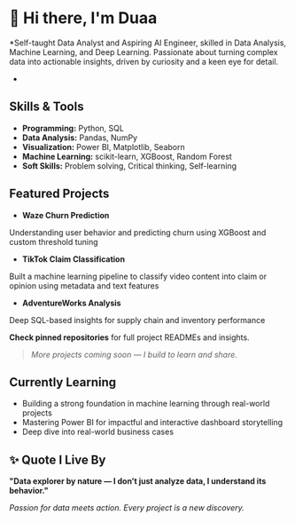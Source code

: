 # 👋 Hi there, I'm Duaa 

 
 *Self-taught Data Analyst and Aspiring AI Engineer, skilled in Data Analysis, Machine Learning, and Deep Learning. Passionate about turning complex data into actionable insights, driven by curiosity and a keen eye for detail.

*
 


 ##  Skills & Tools

- **Programming:** Python, SQL
- **Data Analysis:** Pandas, NumPy
- **Visualization:** Power BI, Matplotlib, Seaborn
- **Machine Learning:** scikit-learn, XGBoost, Random Forest
- **Soft Skills:** Problem solving, Critical thinking, Self-learning

##  Featured Projects

- **Waze Churn Prediction**

Understanding user behavior and predicting churn using XGBoost and custom threshold tuning
 
- **TikTok Claim Classification**

Built a machine learning pipeline to classify video content into claim or opinion using metadata and text features
   
- **AdventureWorks Analysis**

Deep SQL-based insights for supply chain and inventory performance  



  **Check pinned repositories** for full project READMEs and insights.





> *More projects coming soon — I build to learn and share.*




## Currently Learning
- Building a strong foundation in machine learning through real-world projects  
- Mastering Power BI for impactful and interactive dashboard storytelling  
- Deep dive into real-world business cases

## ✨ Quote I Live By

**"Data explorer by nature — I don’t just analyze data, I understand its behavior."**


 *Passion for data meets action. Every project is a new discovery.*

